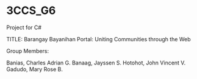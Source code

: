 # 3CCS_G6
 Project for C#


 TITLE: Barangay Bayanihan Portal: Uniting Communities through the Web


 Group Members: 

 Banias, Charles Adrian G.
 Banaag, Jayssen S.
 Hotohot, John Vincent V.
 Gadudo, Mary Rose B. 
